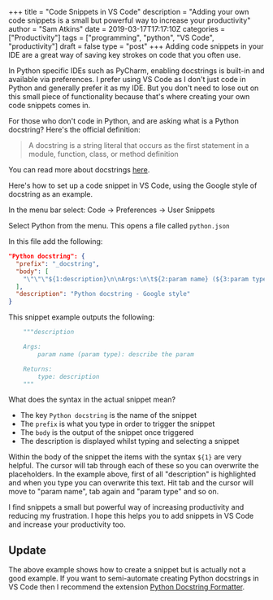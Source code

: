 +++
title = "Code Snippets in VS Code"
description = "Adding your own code snippets is a small but powerful way to increase your productivity"
author = "Sam Atkins"
date = 2019-03-17T17:17:10Z
categories = ["Productivity"]
tags = ["programming", "python", "VS Code", "productivity"]
draft = false
type = "post"
+++
Adding code snippets in your IDE are a great way of saving key strokes on code that you often use.

In Python specific IDEs such as PyCharm, enabling docstrings is built-in and available via preferences. I prefer using VS Code as I don't just code in Python and generally prefer it as my IDE. But you don't need to lose out on this small piece of functionality because that's where creating your own code snippets comes in.

For those who don't code in Python, and are asking what is a Python docstring? Here's the official definition:

> A docstring is a string literal that occurs as the first statement in a module, function, class, or method definition

You can read more about docstrings [here](https://www.python.org/dev/peps/pep-0257/).

Here's how to set up a code snippet in VS Code, using the Google style of docstring as an example.

In the menu bar select: Code -> Preferences -> User Snippets

Select Python from the menu. This opens a file called `python.json`

In this file add the following:

```json
"Python docstring": {
  "prefix": "_docstring",
  "body": [
    "\"\"\"${1:description}\n\nArgs:\n\t${2:param name} (${3:param type}): ${4:describe the param} \n\nReturns: \n\t${5:type}: ${6:description}\n\"\"\""
  ],
  "description": "Python docstring - Google style"
}
```

This snippet example outputs the following:

```python
    """description

    Args:
        param name (param type): describe the param

    Returns:
        type: description
    """
```

What does the syntax in the actual snippet mean?

* The key `Python docstring` is the name of the snippet
* The `prefix` is what you type in order to trigger the snippet
* The `body` is the output of the snippet once triggered
* The description is displayed whilst typing and selecting a snippet

Within the body of the snippet the items with the syntax `${1}` are very helpful. The cursor will tab through each of these so you can overwrite the placeholders. In the example above, first of all "description" is highlighted and when you type you can overwrite this text. Hit tab and the cursor will move to "param name", tab again and "param type" and so on.

I find snippets a small but powerful way of increasing productivity and reducing my frustration. I hope this helps you to add snippets in VS Code and increase your productivity too.

## Update

The above example shows how to create a snippet but is actually not a good example. If you want to semi-automate creating Python docstrings in VS Code then I recommend the extension [Python Docstring Formatter](https://marketplace.visualstudio.com/items?itemName=iansan5653.format-python-docstrings).
